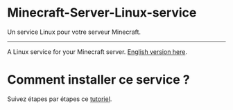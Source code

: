 Minecraft-Server-Linux-service
==============================

Un service Linux pour votre serveur Minecraft.

--------------------------

A Linux service for your Minecraft server. [English version here](https://github.com/unixfox/Minecraft-Server-Linux-service/tree/master-en).

# Comment installer ce service ?

Suivez étapes par étapes ce [tutoriel](http://devbukkit.fr/forum/threads/cr%C3%A9er-un-service-linux-pour-son-serveur-minecraft.1141/).
